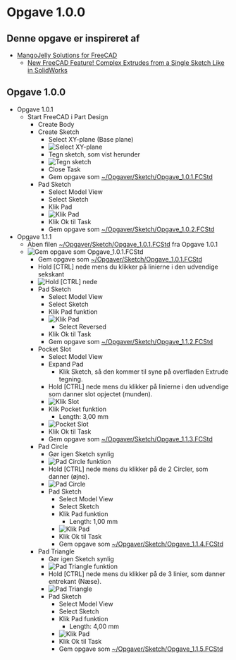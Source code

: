 # Opgave 1.0.0

## Denne opgave er inspireret af 

* [MangoJelly Solutions for FreeCAD](https://www.youtube.com/@MangoJellySolutions)
  * [New FreeCAD Feature! Complex Extrudes from a Single Sketch Like in SolidWorks](https://youtu.be/IjzhUCl3gXg)

## Opgave 1.0.0

* Opgave 1.0.1
  * Start FreeCAD i Part Design
    * Create Body
    * Create Sketch
      * Select XY-plane (Base plane)
      * ![Select XY-plane](./Images/Opgave_1/Skærmbillede%20fra%202024-09-25%2009-06-25.png)
      * Tegn sketch, som vist herunder
      * ![Tegn sketch](./Images/Skærmbillede%20fra%202024-09-25%2009-16-53.png)
      * Close Task
      * Gem opgave som [~/Opgaver/Sketch/Opgave_1.0.1.FCStd](./Sketch/Opgave_1.0.1.FCStd)
    * Pad Sketch
      * Select Model View
      * Select Sketch
      * Klik Pad
      * ![Klik Pad](./Images/Opgave_1/Skærmbillede%20fra%202024-09-25%2009-25-21.png)
      * Klik Ok til Task
      * Gem opgave som [~/Opgaver/Sketch/Opgave_1.0.2.FCStd](./Sketch/Opgave_1.0.2.FCStd)
* Opgave 1.1.1
  * Åben filen [~/Opgaver/Sketch/Opgave_1.0.1.FCStd](./Sketch/Opgave_1.0.1.FCStd) fra Opgave 1.0.1
  * ![Gem opgave som Opgave_1.0.1.FCStd](./Images/Opgave_1/Skærmbillede%20fra%202024-09-25%2009-54-23.png)
    * Gem opgave som [~/Opgaver/Sketch/Opgave_1.0.1.FCStd](./Sketch/Opgave_1.1.1.FCStd)
    * Hold [CTRL] nede mens du klikker på linierne i den udvendige sekskant
    * ![Hold [CTRL] nede](./Images/Skærmbillede%20fra%202024-09-25%2010-12-43.png)
    * Pad Sketch
      * Select Model View
      * Select Sketch
      * Klik Pad funktion
      * ![Klik Pad](./Images/Skærmbillede%20fra%202024-09-25%2010-15-48.png)
        * Select Reversed
      * Klik Ok til Task
      * Gem opgave som [~/Opgaver/Sketch/Opgave_1.1.2.FCStd](./Sketch/Opgave_1.1.2.FCStd)
    * Pocket Slot
      * Select Model View
      * Expand Pad
        * Klik Sketch, så den kommer til syne på overfladen Extrude tegning.
      * Hold [CTRL] nede mens du klikker på linierne i den udvendige som danner slot opjectet (munden).
      * ![Klik Slot](./Images/Opgave_1/Skærmbillede%20fra%202024-09-25%2010-26-54.png)
      * Klik Pocket funktion
        * Length: 3,00 mm
      * ![Pocket Slot](./Images/Opgave_1/Skærmbillede%20fra%202024-09-25%2010-29-20.png)
      * Klik Ok til Task
      * Gem opgave som [~/Opgaver/Sketch/Opgave_1.1.3.FCStd](./Sketch/Opgave_1.1.3.FCStd)
    * Pad Circle
      * Gør igen Sketch synlig
      * ![Pad Circle funktion](./Images/Opgave_1/Skærmbillede%20fra%202024-09-25%2010-35-29.png)
      * Hold [CTRL] nede mens du klikker på de 2 Circler, som danner (øjne).
      * ![Pad Circle](./Images/Opgave_1/Skærmbillede%20fra%202024-09-25%2010-38-24.png)
      * Pad Sketch
        * Select Model View
        * Select Sketch
        * Klik Pad funktion
          * Length: 1,00 mm
        * ![Klik Pad](./Images/Opgave_1/Skærmbillede%20fra%202024-09-25%2010-33-24.png)
        * Klik Ok til Task
        * Gem opgave som [~/Opgaver/Sketch/Opgave_1.1.4.FCStd](./Sketch/Opgave_1.1.4.FCStd)
    * Pad Triangle
      * Gør igen Sketch synlig
      * ![Pad Triangle funktion](./Images/Opgave_1/Skærmbillede%20fra%202024-09-25%2011-54-26.png)
      * Hold [CTRL] nede mens du klikker på de 3 linier, som danner entrekant (Næse).
      * ![Pad Triangle](./Images/Opgave_1/Skærmbillede%20fra%202024-09-25%2011-55-45.png)
      * Pad Sketch
        * Select Model View
        * Select Sketch
        * Klik Pad funktion
          * Length: 4,00 mm
        * ![Klik Pad](./Images/Opgave_1/Skærmbillede%20fra%202024-09-25%2011-56-19.png)
        * Klik Ok til Task
        * Gem opgave som [~/Opgaver/Sketch/Opgave_1.1.5.FCStd](./Sketch/Opgave_1.1.5.FCStd)